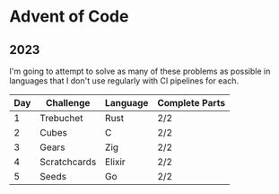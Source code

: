 # Advent of Code

## 2023

I'm going to attempt to solve as many of these problems as possible in languages that I don't use regularly with CI pipelines for each.

| Day | Challenge | Language | Complete Parts |
| --- | --- | --- | --- |
| 1 | Trebuchet| Rust | 2/2 |
| 2 | Cubes | C | 2/2 |
| 3 | Gears | Zig | 2/2 |
| 4 | Scratchcards | Elixir | 2/2 | 
| 5 | Seeds | Go | 2/2 |
